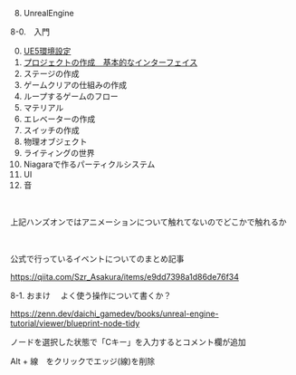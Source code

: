 8. UnrealEngine

8-0.　入門  

   0. [UE5環境設定](0/1_1.md)
   1. [プロジェクトの作成　基本的なインターフェイス](1/1_0.md)
   2. ステージの作成
   3. ゲームクリアの仕組みの作成
   4. ループするゲームのフロー
   5. マテリアル
   6. エレベーターの作成
   7. スイッチの作成
   8. 物理オブジェクト
   9. ライティングの世界
   10. Niagaraで作るパーティクルシステム
   11. UI
   12. 音

<br>

上記ハンズオンではアニメーションについて触れてないのでどこかで触れるか

<br>

公式で行っているイベントについてのまとめ記事  

https://qiita.com/Szr_Asakura/items/e9dd7398a1d86de76f34


8-1. おまけ　 よく使う操作について書くか？


https://zenn.dev/daichi_gamedev/books/unreal-engine-tutorial/viewer/blueprint-node-tidy


ノードを選択した状態で「Cキー」を入力するとコメント欄が追加

Alt + 線　をクリックでエッジ(線)を削除　



